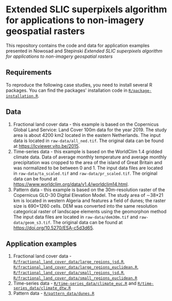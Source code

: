 # Extended SLIC superpixels algorithm for applications to non-imagery geospatial rasters

<!--[![DOI](https://img.shields.io/badge/DOI-10.1007%2Fs10980--020--01135--0-blue)](https://doi.org/10.1007/s10980-020-01135-0)-->

This repository contains the code and data for application examples presented in Nowosad and Stepinski *Extended SLIC superpixels algorithm for applications to non-imagery geospatial rasters*

## Requirements

To reproduce the following case studies, you need to install several R packages.
You can find the packages' installation code in [`R/package-installation.R`](R/package-installation.R).

## Data

1. Fractional land cover data - this example is based on the Copernicus Global Land Service: Land Cover 100m data for the year 2019. 
The study area is about 4200 km2 located in the eastern Netherlands. 
The input data is located in `raw-data/all_ned.tif`.
The original data can be found at https://lcviewer.vito.be/2015.
2. Time-series data - this example is based on the WorldClim 1.4 gridded climate data. 
Data of average monthly temperature and average monthly precipitation was cropped to the area of the island of Great Britain and was normalized to be between 0 and 1.
The input data files are located in `raw-data/ta_scaled.tif` and `raw-data/pr_scaled.tif`.
The original data can be found at https://www.worldclim.org/data/v1.4/worldclim14.html.
3. Pattern data - this example is based on the 30m-resolution raster of the Copernicus GLO-30 Digital Elevation Model.
The study area of ∼38×21 km is located in western Algeria and features a field of dunes; the raster size is 690×1260 cells.
DEM was converted into the same resolution categorical raster of landscape elements using the geomorphon method
The input data files are located in `raw-data/dem30m.tif` and `raw-data/geom_s3.tif`.
The original data can be found at https://doi.org/10.5270/ESA-c5d3d65.

## Application examples

1. Fractional land cover data - [`R/fractional_land_cover_data/large_regions_jsd.R`](R/fractional_land_cover_data/large_regions_jsd.R), [`R/fractional_land_cover_data/large_regions_euclidean.R`](R/fractional_land_cover_data/large_regions_euclidean.R), [`R/fractional_land_cover_data/small_regions_jsd.R`](R/fractional_land_cover_data/small_regions_jsd.R), [`R/fractional_land_cover_data/small_regions_euclidean.R`](R/fractional_land_cover_data/small_regions_euclidean.R)
2. Time-series data - [`R/time-series_data/climate_euc.R`](R/time-series_data/climate_euc.R) and [`R/time-series_data/climate_dtw.R`](R/time-series_data/climate_dtw.R)
3. Pattern data - [`R/pattern_data/dunes.R`](R/pattern_data/dunes.R)